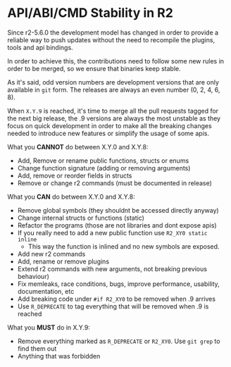 # API/ABI/CMD Stability in R2

Since r2-5.6.0 the development model has changed in order to provide a reliable
way to push updates without the need to recompile the plugins, tools and api
bindings.

In order to achieve this, the contributions need to follow some new rules in
order to be merged, so we ensure that binaries keep stable.

As it's said, odd version numbers are development versions that are only available
in `git` form. The releases are always an even number (0, 2, 4, 6, 8).

When `X.Y.9` is reached, it's time to merge all the pull requests tagged for
the next big release, the .9 versions are always the most unstable as they focus
on quick development in order to make all the breaking changes needed to
introduce new features or simplify the usage of some apis.

What you **CANNOT** do between X.Y.0 and X.Y.8:

* Add, Remove or rename public functions, structs or enums
* Change function signature (adding or removing arguments)
* Add, remove or reorder fields in structs
* Remove or change r2 commands (must be documented in release)

What you **CAN** do between X.Y.0 and X.Y.8:

* Remove global symbols (they shouldnt be accessed directly anyway)
* Change internal structs or functions (static)
* Refactor the programs (those are not libraries and dont expose apis)
* If you really need to add a new public function use `R2_XY0 static inline`
  * This way the function is inlined and no new symbols are exposed.
* Add new r2 commands
* Add, rename or remove plugins
* Extend r2 commands with new arguments, not breaking previous behaviour)
* Fix memleaks, race conditions, bugs, improve performance, usability, documentation, etc
* Add breaking code under `#if R2_XY0` to be removed when .9 arrives
* Use `R_DEPRECATE` to tag everything that will be removed when .9 is reached

What you **MUST** do in X.Y.9:

* Remove everything marked as `R_DEPRECATE` or `R2_XY0`. Use `git grep` to find them out
* Anything that was forbidden 
